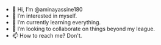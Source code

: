 - 👋 Hi, I’m @aminayassine180
- 👀 I’m interested in myself.
- 🌱 I’m currently learning everything.
- 💞️ I’m looking to collaborate on things beyond my league.
- 📫 How to reach me? Don't.

<!---
aminayassine180/aminayassine180 is a ✨ special ✨ repository because its `README.md` (this file) appears on your GitHub profile.
You can click the Preview link to take a look at your changes.
--->
